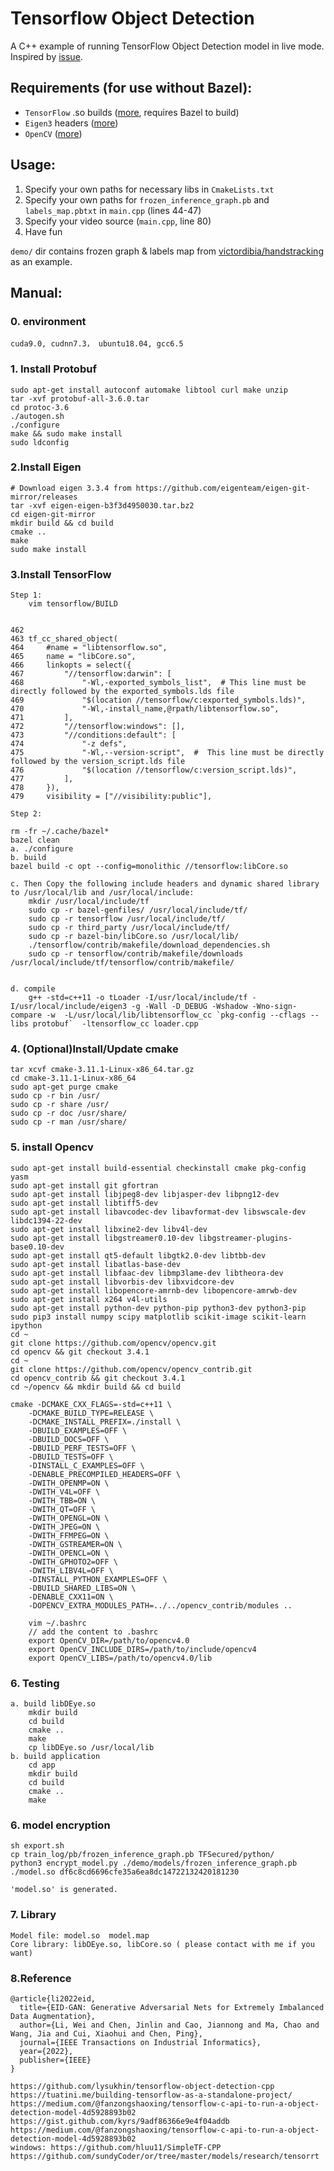 # Tensorflow Object Detection
A C++ example of running TensorFlow Object Detection model in live mode.
Inspired by [issue](https://github.com/tensorflow/models/issues/1741#issuecomment-318613222).

## Requirements (for use without Bazel):
* `TensorFlow` .so builds ([more](https://github.com/tensorflow/tensorflow/issues/2412#issuecomment-300628873), requires Bazel to build)
* `Eigen3` headers ([more](http://eigen.tuxfamily.org/index.php?title=Main_Page))
* `OpenCV` ([more](https://github.com/opencv/opencv))

## Usage:
1. Specify your own paths for necessary libs in `CmakeLists.txt`
2. Specify your own paths for `frozen_inference_graph.pb` and `labels_map.pbtxt` in `main.cpp` (lines 44-47)
3. Specify your video source (`main.cpp`, line 80)
4. Have fun

`demo/` dir contains frozen graph & labels map from [victordibia/handstracking](https://github.com/victordibia/handtracking) as an example. 

## Manual:
### 0. environment
    cuda9.0, cudnn7.3， ubuntu18.04, gcc6.5
### 1. Install Protobuf
    sudo apt-get install autoconf automake libtool curl make unzip
    tar -xvf protobuf-all-3.6.0.tar
    cd protoc-3.6
    ./autogen.sh
    ./configure
    make && sudo make install
    sudo ldconfig

### 2.Install Eigen
    # Download eigen 3.3.4 from https://github.com/eigenteam/eigen-git-mirror/releases
    tar -xvf eigen-eigen-b3f3d4950030.tar.bz2
    cd eigen-git-mirror
    mkdir build && cd build
    cmake ..
    make
    sudo make install

### 3.Install TensorFlow
    Step 1: 
        vim tensorflow/BUILD
        

	462 
	463 tf_cc_shared_object(
	464     #name = "libtensorflow.so",
	465     name = "libCore.so",
	466     linkopts = select({
	467         "//tensorflow:darwin": [
	468             "-Wl,-exported_symbols_list",  # This line must be directly followed by the exported_symbols.lds file
	469             "$(location //tensorflow/c:exported_symbols.lds)",
	470             "-Wl,-install_name,@rpath/libtensorflow.so",
	471         ],
	472         "//tensorflow:windows": [],
	473         "//conditions:default": [
	474             "-z defs",
	475             "-Wl,--version-script",  #  This line must be directly followed by the version_script.lds file
	476             "$(location //tensorflow/c:version_script.lds)",
	477         ],
	478     }),
	479     visibility = ["//visibility:public"],
                 
    Step 2: 
    
    rm -fr ~/.cache/bazel*
    bazel clean
    a. ./configure
    b. build
	bazel build -c opt --config=monolithic //tensorflow:libCore.so

    c. Then Copy the following include headers and dynamic shared library to /usr/local/lib and /usr/local/include:
        mkdir /usr/local/include/tf
        sudo cp -r bazel-genfiles/ /usr/local/include/tf/
        sudo cp -r tensorflow /usr/local/include/tf/
        sudo cp -r third_party /usr/local/include/tf/
        sudo cp -r bazel-bin/libCore.so /usr/local/lib/
        ./tensorflow/contrib/makefile/download_dependencies.sh
        sudo cp -r tensorflow/contrib/makefile/downloads /usr/local/include/tf/tensorflow/contrib/makefile/
	

    d. compile
        g++ -std=c++11 -o tLoader -I/usr/local/include/tf -I/usr/local/include/eigen3 -g -Wall -D_DEBUG -Wshadow -Wno-sign-compare -w  -L/usr/local/lib/libtensorflow_cc `pkg-config --cflags --libs protobuf`  -ltensorflow_cc loader.cpp

### 4. (Optional)Install/Update cmake
    tar xcvf cmake-3.11.1-Linux-x86_64.tar.gz
    cd cmake-3.11.1-Linux-x86_64
    sudo apt-get purge cmake
    sudo cp -r bin /usr/
    sudo cp -r share /usr/
    sudo cp -r doc /usr/share/
    sudo cp -r man /usr/share/

### 5. install Opencv
    sudo apt-get install build-essential checkinstall cmake pkg-config yasm
    sudo apt-get install git gfortran
    sudo apt-get install libjpeg8-dev libjasper-dev libpng12-dev
    sudo apt-get install libtiff5-dev
    sudo apt-get install libavcodec-dev libavformat-dev libswscale-dev libdc1394-22-dev
    sudo apt-get install libxine2-dev libv4l-dev
    sudo apt-get install libgstreamer0.10-dev libgstreamer-plugins-base0.10-dev
    sudo apt-get install qt5-default libgtk2.0-dev libtbb-dev
    sudo apt-get install libatlas-base-dev
    sudo apt-get install libfaac-dev libmp3lame-dev libtheora-dev
    sudo apt-get install libvorbis-dev libxvidcore-dev
    sudo apt-get install libopencore-amrnb-dev libopencore-amrwb-dev
    sudo apt-get install x264 v4l-utils
    sudo apt-get install python-dev python-pip python3-dev python3-pip
    sudo pip3 install numpy scipy matplotlib scikit-image scikit-learn ipython
    cd ~
    git clone https://github.com/opencv/opencv.git
    cd opencv && git checkout 3.4.1
    cd ~
    git clone https://github.com/opencv/opencv_contrib.git
    cd opencv_contrib && git checkout 3.4.1
    cd ~/opencv && mkdir build && cd build

    cmake -DCMAKE_CXX_FLAGS=-std=c++11 \
        -DCMAKE_BUILD_TYPE=RELEASE \
        -DCMAKE_INSTALL_PREFIX=./install \
        -DBUILD_EXAMPLES=OFF \
        -DBUILD_DOCS=OFF \
        -DBUILD_PERF_TESTS=OFF \
        -DBUILD_TESTS=OFF \
        -DINSTALL_C_EXAMPLES=OFF \
        -DENABLE_PRECOMPILED_HEADERS=OFF \
        -DWITH_OPENMP=ON \
        -DWITH_V4L=OFF \
        -DWITH_TBB=ON \
        -DWITH_QT=OFF \
        -DWITH_OPENGL=ON \
        -DWITH_JPEG=ON \
        -DWITH_FFMPEG=ON \
        -DWITH_GSTREAMER=ON \
        -DWITH_OPENCL=ON \
        -DWITH_GPHOTO2=OFF \
        -DWITH_LIBV4L=OFF \
        -DINSTALL_PYTHON_EXAMPLES=OFF \
        -DBUILD_SHARED_LIBS=ON \
        -DENABLE_CXX11=ON \
        -DOPENCV_EXTRA_MODULES_PATH=../../opencv_contrib/modules ..

        vim ~/.bashrc
        // add the content to .bashrc
        export OpenCV_DIR=/path/to/opencv4.0
        export OpenCV_INCLUDE_DIRS=/path/to/include/opencv4
        export OpenCV_LIBS=/path/to/opencv4.0/lib

### 6. Testing

    a. build libDEye.so
        mkdir build
        cd build
        cmake ..
        make
        cp libDEye.so /usr/local/lib
    b. build application
        cd app
        mkdir build
        cd build 
        cmake ..
        make

### 6. model encryption
    sh export.sh
    cp train_log/pb/frozen_inference_graph.pb TFSecured/python/
    python3 encrypt_model.py ./demo/models/frozen_inference_graph.pb ./model.so df6c8cd6696cfe35a6ea8dc14722132420181230
    
    'model.so' is generated.

### 7. Library
    Model file: model.so  model.map
    Core library: libDEye.so, libCore.so ( please contact with me if you want)

### 8.Reference
	@article{li2022eid,
	  title={EID-GAN: Generative Adversarial Nets for Extremely Imbalanced Data Augmentation},
	  author={Li, Wei and Chen, Jinlin and Cao, Jiannong and Ma, Chao and Wang, Jia and Cui, Xiaohui and Chen, Ping},
	  journal={IEEE Transactions on Industrial Informatics},
	  year={2022},
	  publisher={IEEE}
	}

    https://github.com/lysukhin/tensorflow-object-detection-cpp 
    https://tuatini.me/building-tensorflow-as-a-standalone-project/
    https://medium.com/@fanzongshaoxing/tensorflow-c-api-to-run-a-object-detection-model-4d5928893b02
    https://gist.github.com/kyrs/9adf86366e9e4f04addb
    https://medium.com/@fanzongshaoxing/tensorflow-c-api-to-run-a-object-detection-model-4d5928893b02
    windows: https://github.com/hluu11/SimpleTF-CPP
    https://github.com/sundyCoder/or/tree/master/models/research/tensorrt


